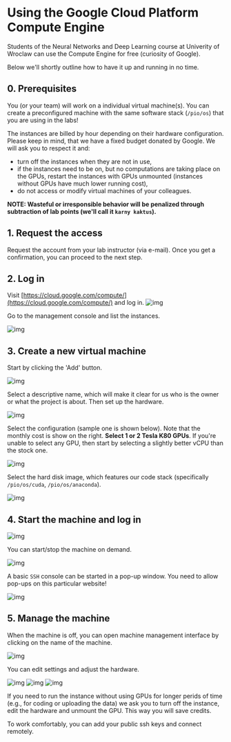 # Using the Google Cloud Platform Compute Engine
Students of the Neural Networks and Deep Learning course at Univerity of Wroclaw
can use the Compute Engine for free (curiosity of Google).

Below we'll shortly outline how to have it up and running in no time.

## 0. Prerequisites

You (or your team) will work on a individual virtual machine(s).
You can create a preconfigured machine with the same software stack
(`/pio/os`) that you are using in the labs!

The instances are billed by hour depending on their hardware configuration.
Please keep in mind, that we have a fixed budget donated by Google.
We will ask you to respect it and:
* turn off the instances when they are not in use,
* if the instances need to be on, but no computations are taking place on the GPUs,
restart the instances with GPUs unmounted (instances without GPUs have much lower running cost),
* do not access or modify virtual machines of your colleagues.

**NOTE: Wasteful or irresponsible behavior will be penalized through subtraction of lab points
(we'll call it ``karny kaktus``).**

## 1. Request the access
Request the account from your lab instructor (via e-mail).
Once you get a confirmation, you can proceed to the next step.

## 2. Log in
Visit [https://cloud.google.com/compute/](https://cloud.google.com/compute/) and log in.
![img](img/0000.png)

Go to the management console and list the instances.

![img](img/0010.png)

## 3. Create a new virtual machine

Start by clicking the 'Add' button.

![img](img/0020.png)

Select a descriptive name, which will make it clear for us who
is the owner or what the project is about. Then set up the hardware.

![img](img/0030.png)

Select the configuration (sample one is shown below).
Note that the monthly cost is show on the right.
**Select 1 or 2 Tesla K80 GPUs**. If you're unable to select
any GPU, then start by selecting a slightly better vCPU than the stock one.

![img](img/0040.png)

Select the hard disk image, which features our code stack
(specifically `/pio/os/cuda`, `/pio/os/anaconda`).

![img](img/0045.png)

## 4. Start the machine and log in

![img](img/0050.png)

You can start/stop the machine on demand.

![img](img/0060.png)

A basic `SSH` console can be started in a pop-up
window. You need to allow pop-ups on this particular website!

![img](img/0070.png)

## 5. Manage the machine

When the machine is off, you can open machine management interface
by clicking on the name of the machine.

![img](img/0080.png)

You can edit settings and adjust the hardware.

![img](img/0090.png)
![img](img/0100.png)
![img](img/0110.png)

If you need to run the instance without using GPUs for longer perids of time
(e.g., for coding or uploading the data) we ask you to turn off the instance,
edit the hardware and unmount the GPU. This way you will save credits.

To work comfortably, you can add your public ssh keys and connect remotely.
